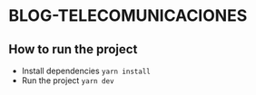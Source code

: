 # BLOG-TELECOMUNICACIONES

## How to run the project

- Install dependencies `yarn install`
- Run the project `yarn dev`


